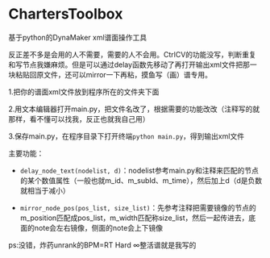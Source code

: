 # ChartersToolbox
基于python的DynaMaker xml谱面操作工具

反正差不多是会用的人不需要，需要的人不会用。CtrlCV的功能没写，判断重复和写节点我嫌麻烦。但是可以通过delay函数先移动了再打开输出xml文件把那一块粘贴回原文件，还可以mirror一下再粘，摸鱼写（画）谱专用。

1.把你的谱面xml文件放到程序所在的文件夹下面

2.用文本编辑器打开main.py，把文件名改了，根据需要的功能改改（注释写的就那样，看不懂可以找我，反正也就我自己用）

3.保存main.py，在程序目录下打开终端`python main.py`，得到输出xml文件

主要功能：

- `delay_node_text(nodelist, d)`：nodelist参考main.py和注释来匹配的节点的某个数值属性（一般也就m_id、m_subId、m_time），然后加上d（d是负数就相当于减小）

- `mirror_node_pos(pos_list, size_list)`：先参考注释把需要镜像的节点的m_position匹配成pos_list，m_width匹配称size_list，然后一起传进去，底面的note会左右镜像，侧面的note会上下镜像

ps:没错，炸药unrank的BPM=RT Hard ∞整活谱就是我写的

